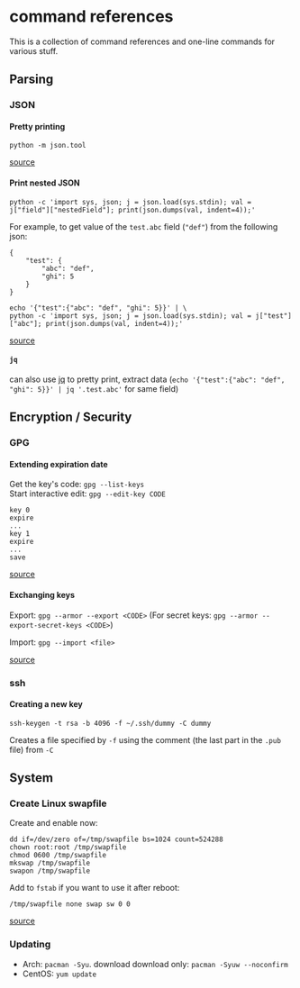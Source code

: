 # command references

This is a collection of command references and one-line commands for various stuff.

## Parsing

### JSON

#### Pretty printing
`python -m json.tool`

[source](https://pascalprecht.github.io/2014/07/10/pretty-print-json-in-vim/)

#### Print nested JSON

`python -c 'import sys, json; j = json.load(sys.stdin); val = j["field"]["nestedField"]; print(json.dumps(val, indent=4));'`

For example, to get value of the `test.abc` field (`"def"`) from the following json:
```
{
    "test": {
        "abc": "def",
        "ghi": 5
    }
}
```

```
echo '{"test":{"abc": "def", "ghi": 5}}' | \
python -c 'import sys, json; j = json.load(sys.stdin); val = j["test"]["abc"]; print(json.dumps(val, indent=4));'
```

[source](http://www.cambus.net/parsing-json-from-command-line-using-python/)

#### `jq`

can also use [jq](https://stedolan.github.io/jq/) to pretty print, extract data (`echo '{"test":{"abc": "def", "ghi": 5}}' | jq '.test.abc'` for same field)

## Encryption / Security

### GPG

#### Extending expiration date

Get the key's code: `gpg --list-keys`  
Start interactive edit: `gpg --edit-key CODE`  

```
key 0
expire
...
key 1
expire
...
save
```

[source](http://www.g-loaded.eu/2010/11/01/change-expiration-date-gpg-key/)

#### Exchanging keys

Export:
`gpg --armor --export <CODE>` (For secret keys: `gpg --armor --export-secret-keys <CODE>`)

Import:
`gpg --import <file>`

[source](https://www.gnupg.org/gph/en/manual/x56.html)

### ssh

#### Creating a new key

`ssh-keygen -t rsa -b 4096 -f ~/.ssh/dummy -C dummy`

Creates a file specified by `-f` using the comment (the last part in the `.pub` file) from `-C`

## System

### Create Linux swapfile

Create and enable now:
```
dd if=/dev/zero of=/tmp/swapfile bs=1024 count=524288
chown root:root /tmp/swapfile
chmod 0600 /tmp/swapfile
mkswap /tmp/swapfile
swapon /tmp/swapfile
```

Add to `fstab` if you want to use it after reboot:

`/tmp/swapfile none swap sw 0 0`

[source](http://www.cyberciti.biz/faq/linux-add-a-swap-file-howto/)

### Updating

- Arch: `pacman -Syu`. download download only: `pacman -Syuw --noconfirm`
- CentOS: `yum update`
